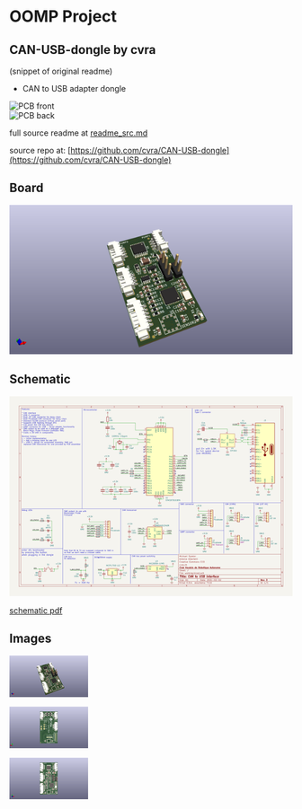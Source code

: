 # OOMP Project  
## CAN-USB-dongle  by cvra  
  
(snippet of original readme)  
  
- CAN to USB adapter dongle  
  
![PCB front](https://github.com/cvra/CAN-USB-dongle/blob/master/images/can-usb-dongle-front.jpg)  
![PCB back](https://github.com/cvra/CAN-USB-dongle/blob/master/images/can-usb-dongle-back.jpg)  
  
  full source readme at [readme_src.md](readme_src.md)  
  
source repo at: [https://github.com/cvra/CAN-USB-dongle](https://github.com/cvra/CAN-USB-dongle)  
## Board  
  
[![working_3d.png](working_3d_600.png)](working_3d.png)  
## Schematic  
  
[![working_schematic.png](working_schematic_600.png)](working_schematic.png)  
  
[schematic pdf](working_schematic.pdf)  
## Images  
  
[![working_3d.png](working_3d_140.png)](working_3d.png)  
  
[![working_3d_back.png](working_3d_back_140.png)](working_3d_back.png)  
  
[![working_3d_front.png](working_3d_front_140.png)](working_3d_front.png)  
